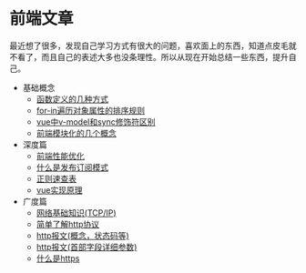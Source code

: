 # 前端文章
最近想了很多，发现自己学习方式有很大的问题，喜欢面上的东西，知道点皮毛就不看了，而且自己的表述大多也没条理性。所以从现在开始总结一些东西，提升自己。

- 基础概念
  - [函数定义的几种方式](/基础概念/函数定义的5种方式.md)
  - [for-in遍历对象属性的排序规则](/基础概念/for-in遍历对象属性的顺序与定义是否相同.md)  
  - [vue中v-model和sync修饰符区别](/基础概念/vue中v-model和sync修饰符.md)  
  - [前端模块化的几个概念](/基础概念/模块化.md)  
- 深度篇
  - [前端性能优化](/深度篇/前端性能优化.md)
  - [什么是发布订阅模式](/深度篇/发布订阅模式.md)
  - [正则速查表](/深度篇/正则速查表.md)
  - [vue实现原理](/深度篇/vue实现原理.md)
- 广度篇
  - [网络基础知识(TCP/IP)](/广度篇/web及网络基础.md)
  - [简单了解http协议](/广度篇/简单了解http协议.md)
  - [http报文(概念，状态码等)](/广度篇/http报文(1).md)
  - [http报文(首部字段详细参数)](/广度篇/http报文(2).md)
  - [什么是https](/广度篇/什么是https.md)
